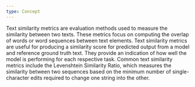 ```yaml
---
type: Concept
---
```


Text similarity metrics are evaluation methods used to measure the similarity between two texts. These metrics focus on computing the overlap of words or word sequences between text elements. Text similarity metrics are useful for producing a similarity score for predicted output from a model and reference ground truth text. They provide an indication of how well the model is performing for each respective task. Common text similarity metrics include the Levenshtein Similarity Ratio, which measures the similarity between two sequences based on the minimum number of single-character edits required to change one string into the other.